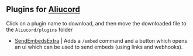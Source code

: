 ## Plugins for [Aliucord](https://github.com/Aliucord)

Click on a plugin name to download, and then move the downloaded file to the `Aliucord/plugins` folder
- [SendEmbedsExtra](https://github.com/c10udburst-discord/aliucord-sendembeds/raw/builds/SendEmbedsExtra.zip) |
  Adds a `/embed` command and a button  which opens an ui which can be used to send embeds (using links and webhooks).
